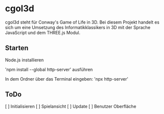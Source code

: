 # cgol3d
cgol3d steht für Conway's Game of Life in 3D. Bei diesem Projekt handelt es sich um eine Umsetzung des Informatikklassikers in 3D mit der Sprache JavaScript und dem THREE.js Modul.



## Starten
Node.js installieren

'npm install --global http-server'
ausführen 

In dem Ordner über das Terminal eingeben:
'npx http-server'

## ToDo
[ ] Initialisieren
[ ] Spielansicht 
[ ] Update
[ ] Benutzer Oberfläche
